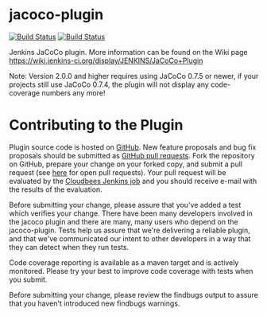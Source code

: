 jacoco-plugin
=============


[![Build Status](https://jenkins.ci.cloudbees.com/buildStatus/icon?job=plugins/jacoco-plugin)](https://jenkins.ci.cloudbees.com/job/plugins/job/jacoco-plugin/)
[![Build Status](https://travis-ci.org/jenkinsci/jacoco-plugin.svg?branch=master)](https://travis-ci.org/jenkinsci/jacoco-plugin)

Jenkins JaCoCo plugin.
More information can be found on the Wiki page https://wiki.jenkins-ci.org/display/JENKINS/JaCoCo+Plugin

Note: Version 2.0.0 and higher requires using JaCoCo 0.7.5 or newer, if your projects still use JaCoCo 0.7.4, 
the plugin will not display any code-coverage numbers any more!

Contributing to the Plugin
==========================

Plugin source code is hosted on [GitHub](https://github.com/jenkinsci/jacoco-plugin).
New feature proposals and bug fix proposals should be submitted as
[GitHub pull requests](https://help.github.com/articles/creating-a-pull-request).
Fork the repository on GitHub, prepare your change on your forked
copy, and submit a pull request (see [here](https://github.com/jenkinsci/jacoco-plugin/pulls) for open pull requests). Your pull request will be evaluated
by the [Cloudbees Jenkins job](https://jenkins.ci.cloudbees.com/job/plugins/job/jacoco-plugin/)
and you should receive e-mail with the results of the evaluation.

Before submitting your change, please assure that you've added a test
which verifies your change.  There have been many developers involved
in the jacoco plugin and there are many, many users who depend on the
jacoco-plugin. Tests help us assure that we're delivering a reliable
plugin, and that we've communicated our intent to other developers in
a way that they can detect when they run tests.

Code coverage reporting is available as a maven target and is actively
monitored. Please try your best to improve code coverage with tests
when you submit.

Before submitting your change, please review the findbugs output to
assure that you haven't introduced new findbugs warnings.
